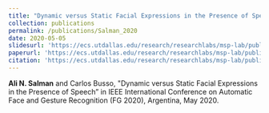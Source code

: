 ```yaml
---
title: "Dynamic versus Static Facial Expressions in the Presence of Speech"
collection: publications
permalink: /publications/Salman_2020
date: 2020-05-05
slidesurl: 'https://ecs.utdallas.edu/research/researchlabs/msp-lab/publications/Salman_2020-slides.pdf'
paperurl: 'https://ecs.utdallas.edu/research/researchlabs/msp-lab/publications/Salman_2020.pdf'
citation: 'https://ecs.utdallas.edu/research/researchlabs/msp-lab/publications/Salman_2020.bib'
---
```


<strong>Ali N. Salman</strong> and Carlos Busso, "Dynamic versus Static Facial Expressions in the Presence of Speech” in IEEE International Conference on Automatic Face and Gesture Recognition (FG 2020), Argentina, May 2020.

